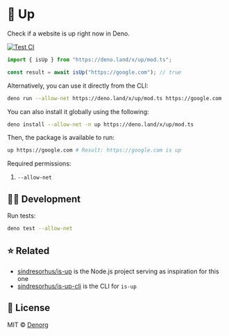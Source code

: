 # 🔌 Up

Check if a website is up right now in Deno.

[![Test CI](https://github.com/denorg/up/workflows/Test%20CI/badge.svg)](https://github.com/denorg/up/actions)

```ts
import { isUp } from "https://deno.land/x/up/mod.ts";

const result = await isUp("https://google.com"); // true
```

Alternatively, you can use it directly from the CLI:

```bash
deno run --allow-net https://deno.land/x/up/mod.ts https://google.com
```

You can also install it globally using the following:

```bash
deno install --allow-net -n up https://deno.land/x/up/mod.ts
```

Then, the package is available to run:

```bash
up https://google.com # Result: https://google.com is up
```

Required permissions:

1. `--allow-net`

## 👩‍💻 Development

Run tests:

```bash
deno test --allow-net
```

## ⭐ Related

- [sindresorhus/is-up](https://github.com/sindresorhus/is-up) is the Node.js project serving as inspiration for this one
- [sindresorhus/is-up-cli](https://github.com/sindresorhus/is-up-cli) is the CLI for `is-up`

## 📄 License

MIT © [Denorg](https://den.org.in)
